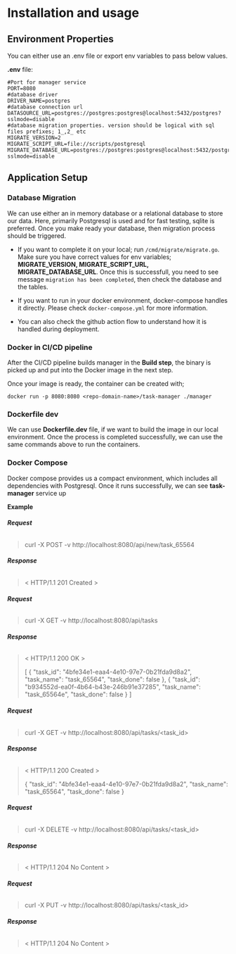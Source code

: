 
# Installation and usage

## Environment Properties


You can either use an .env file or export env variables to pass below values.

**.env** file:

```dotenv
#Port for manager service
PORT=8080
#database driver
DRIVER_NAME=postgres
#database connection url
DATASOURCE_URL=postgres://postgres:postgres@localhost:5432/postgres?sslmode=disable
#database migration properties. version should be logical with sql files prefixes; 1_,2_ etc
MIGRATE_VERSION=2
MIGRATE_SCRIPT_URL=file://scripts/postgresql
MIGRATE_DATABASE_URL=postgres://postgres:postgres@localhost:5432/postgres?sslmode=disable
```

## Application Setup

### Database Migration

We can use either an in memory database or a relational database to store our data. Here, primarily Postgresql is used and for fast testing, sqlite is preferred.
Once you make ready your database, then migration process should be triggered.
- If you want to complete it on your local; run `/cmd/migrate/migrate.go`. Make sure you have correct values for env variables; **MIGRATE_VERSION, MIGRATE_SCRIPT_URL, MIGRATE_DATABASE_URL**.
  Once this is successfull, you need to see message `migration has been completed`, then check the database and the tables.


- If you want to run in your docker environment, docker-compose handles it directly. Please check `docker-compose.yml` for more information.


- You can also check the github action flow to understand how it is handled during deployment.

### Docker in CI/CD pipeline

After the CI/CD pipeline builds manager in the **Build step**, the binary is picked up and put into the Docker image in the next step.

Once your image is ready, the container can be created with;

`docker run -p 8080:8080 <repo-domain-name>/task-manager ./manager`

### Dockerfile dev

We can use **Dockerfile.dev** file, if we want to build the image in our local environment. Once the process is completed successfully, we can use the same commands above to run the containers.

### Docker Compose

Docker compose provides us a compact environment, which includes all dependencies with Postgresql. Once it runs successfully, we can see **task-manager** service up

**Example**

###### **Request**

>curl -X POST -v http://localhost:8080/api/new/task_65564

###### **Response**

> < HTTP/1.1 201 Created >

###### **Request**

>curl -X GET -v http://localhost:8080/api/tasks

###### **Response**

> < HTTP/1.1 200 OK >
>
> [
{
"task_id": "4bfe34e1-eaa4-4e10-97e7-0b21fda9d8a2",
"task_name": "task_65564",
"task_done": false
},
{
"task_id": "b934552d-ea0f-4b64-b43e-246b91e37285",
"task_name": "task_65564e",
"task_done": false
}
]

###### **Request**

>curl -X GET -v http://localhost:8080/api/tasks/<task_id>

###### **Response**

> < HTTP/1.1 200 Created >
>
> {
"task_id": "4bfe34e1-eaa4-4e10-97e7-0b21fda9d8a2",
"task_name": "task_65564",
"task_done": false
}

###### **Request**

>curl -X DELETE -v http://localhost:8080/api/tasks/<task_id>

###### **Response**

> < HTTP/1.1 204 No Content >

###### **Request**

>curl -X PUT -v http://localhost:8080/api/tasks/<task_id>

###### **Response**

> < HTTP/1.1 204 No Content >

